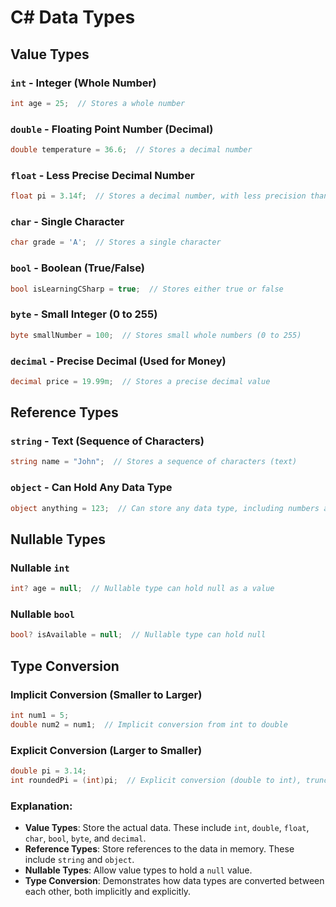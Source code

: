 # C# Data Types

## Value Types

### `int` - Integer (Whole Number)
```csharp
int age = 25;  // Stores a whole number
````

### `double` - Floating Point Number (Decimal)

```csharp
double temperature = 36.6;  // Stores a decimal number
```

### `float` - Less Precise Decimal Number

```csharp
float pi = 3.14f;  // Stores a decimal number, with less precision than double
```

### `char` - Single Character

```csharp
char grade = 'A';  // Stores a single character
```

### `bool` - Boolean (True/False)

```csharp
bool isLearningCSharp = true;  // Stores either true or false
```

### `byte` - Small Integer (0 to 255)

```csharp
byte smallNumber = 100;  // Stores small whole numbers (0 to 255)
```

### `decimal` - Precise Decimal (Used for Money)

```csharp
decimal price = 19.99m;  // Stores a precise decimal value
```


## Reference Types

### `string` - Text (Sequence of Characters)

```csharp
string name = "John";  // Stores a sequence of characters (text)
```

### `object` - Can Hold Any Data Type

```csharp
object anything = 123;  // Can store any data type, including numbers and text
```

## Nullable Types

### Nullable `int`

```csharp
int? age = null;  // Nullable type can hold null as a value
```

### Nullable `bool`

```csharp
bool? isAvailable = null;  // Nullable type can hold null
```

## Type Conversion

### Implicit Conversion (Smaller to Larger)

```csharp
int num1 = 5;
double num2 = num1;  // Implicit conversion from int to double
```

### Explicit Conversion (Larger to Smaller)

```csharp
double pi = 3.14;
int roundedPi = (int)pi;  // Explicit conversion (double to int), truncates decimal part
```


### Explanation:
- **Value Types**: Store the actual data. These include `int`, `double`, `float`, `char`, `bool`, `byte`, and `decimal`.
- **Reference Types**: Store references to the data in memory. These include `string` and `object`.
- **Nullable Types**: Allow value types to hold a `null` value.
- **Type Conversion**: Demonstrates how data types are converted between each other, both implicitly and explicitly.

